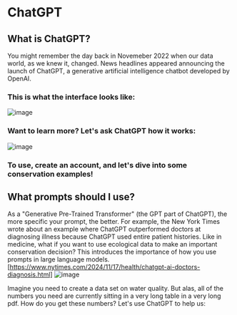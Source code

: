 # ChatGPT

## What is ChatGPT?

You might remember the day back in Novemeber 2022 when our data world, as we knew it, changed. News headlines appeared announcing the launch of ChatGPT, a generative artificial intelligence chatbot developed by OpenAI.

### This is what the interface looks like:
![image](https://github.com/user-attachments/assets/031040e2-4dcb-4e4f-a04d-9213435c5995)

### Want to learn more? Let's ask ChatGPT how it works:
![image](https://github.com/user-attachments/assets/19c70f63-5890-4dd3-b251-5635d4c0303c)

### To use, create an account, and let's dive into some conservation examples!


## What prompts should I use?

As a "Generative Pre-Trained Transformer" (the GPT part of ChatGPT), the more specific your prompt, the better. For example, the New York Times wrote about an example where ChatGPT outperformed doctors at diagnosing illness because ChatGPT used entire patient histories. Like in medicine, what if you want to use ecological data to make an important conservation decision? This introduces the importance of how you use prompts in large language models.
[https://www.nytimes.com/2024/11/17/health/chatgpt-ai-doctors-diagnosis.html]
![image](https://github.com/user-attachments/assets/c48ba71f-71bd-4fb2-a23d-9ff7ee5fa015)

Imagine you need to create a data set on water quality. But alas, all of the numbers you need are currently sitting in a very long table in a very long pdf. How do you get these numbers? Let's use ChatGPT to help us:
